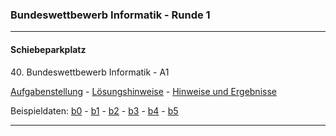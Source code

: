 ### Bundeswettbewerb Informatik - Runde 1
---


#### Schiebeparkplatz

40\. Bundeswettbewerb Informatik - A1

[Aufgabenstellung](./schiebeparkplatz/schiebeparkplatz.png) -
[Lösungshinweise](./schiebeparkplatz/schiebeparkplatz.pdf) -
[Hinweise und Ergebnisse](https://nbviewer.org/github/ktheu/Programmierwettbewerbe/blob/master/bwinf1/schiebeparkplatz/schiebeparkplatz.ipynb)


Beispieldaten: 
[b0](schiebeparkplatz/beispieldaten/parkplatz0.txt) -
[b1](schiebeparkplatz/beispieldaten/parkplatz1.txt) - 
[b2](schiebeparkplatz/beispieldaten/parkplatz2.txt) - 
[b3](schiebeparkplatz/beispieldaten/parkplatz3.txt) - 
[b4](schiebeparkplatz/beispieldaten/parkplatz4.txt) - 
[b5](schiebeparkplatz/beispieldaten/parkplatz5.txt) 




----